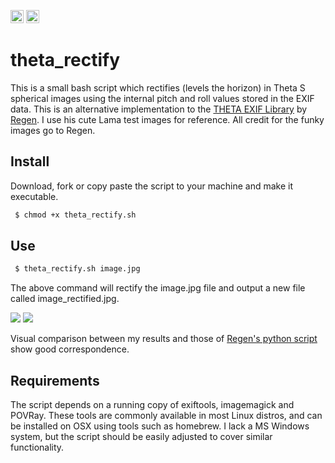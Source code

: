 <a href="https://www.buymeacoffee.com/H2wlgqCLO" target="_blank"><img src="https://www.buymeacoffee.com/assets/img/custom_images/orange_img.png" alt="Buy Me A Coffee" height="21px" ></a>
<a href="https://liberapay.com/khufkens/donate"><img alt="Donate using Liberapay" src="https://liberapay.com/assets/widgets/donate.svg" height="21px"></a>

# theta_rectify

This is a small bash script which rectifies (levels the horizon) in Theta S spherical images using the internal pitch and roll values stored in the EXIF data. This is an alternative implementation to the [THETA EXIF Library](https://github.com/regen100/thetaexif) by [Regen](https://github.com/regen100). I use his cute Lama test images for reference. All credit for the funky images go to Regen.

## Install

Download, fork or copy paste the script to your machine and make it executable.

```bash
 $ chmod +x theta_rectify.sh
```

## Use

```bash
 $ theta_rectify.sh image.jpg
```

The above command will rectify the image.jpg file and output a new file called image_rectified.jpg.

![](https://www.khufkens.com/uploads/2017/05/equirectangular.jpg?zoom=2&w=525)
![](https://www.khufkens.com/uploads/2017/05/equirectangular_rectified.jpg?zoom=2&w=525)

Visual comparison between my results and those of [Regen's python script](http://www.regentechlog.com/2014/06/26/python-thetaexif/) show good correspondence.


## Requirements

The script depends on a running copy of exiftools, imagemagick and POVRay. These tools are commonly available in most Linux distros, and can be installed on OSX using tools such as homebrew. I lack a MS Windows system, but the script should be easily adjusted to cover similar functionality.

